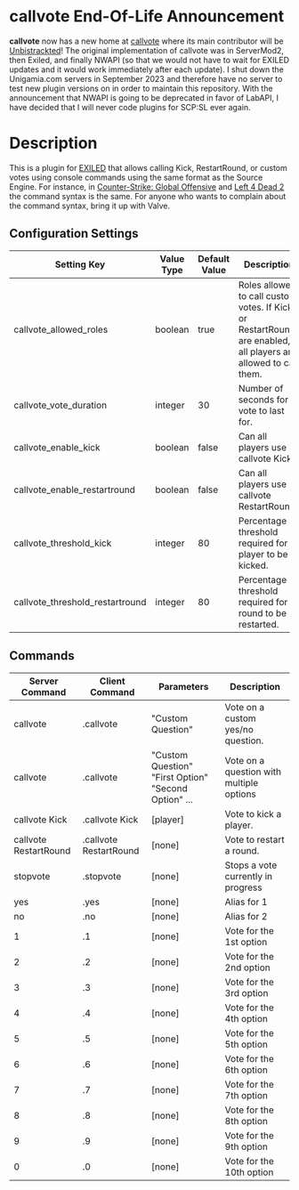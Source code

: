 ﻿# callvote End-Of-Life Announcement
**callvote** now has a new home at [callvote](https://github.com/Unbistrackted/callvote) where its main contributor will be [Unbistrackted](https://github.com/Unbistrackted)! The original implementation of callvote was in ServerMod2, then Exiled, and finally NWAPI (so that we would not have to wait for EXILED updates and it would work immediately after each update). I shut down the Unigamia.com servers in September 2023 and therefore have no server to test new plugin versions on in order to maintain this repository. With the announcement that NWAPI is going to be deprecated in favor of LabAPI, I have decided that I will never code plugins for SCP:SL ever again.

# Description
This is a plugin for [EXILED](https://github.com/Exiled-Team/EXILED) that allows calling Kick, RestartRound, or custom votes using console commands using the same format as the Source Engine. For instance, in [Counter-Strike: Global Offensive](https://www.reddit.com/r/GlobalOffensive/comments/2zote3/callvote_command_syntax/) and [Left 4 Dead 2](https://www.reddit.com/r/l4d2/comments/1ny3gi/question_about_vote_console_commands/) the command syntax is the same. For anyone who wants to complain about the command syntax, bring it up with Valve.

## Configuration Settings
Setting Key | Value Type | Default Value | Description
--- | --- | --- | ---
callvote_allowed_roles | boolean | true | Roles allowed to call custom votes. If Kick or RestartRound are enabled, all players are allowed to call them.
callvote_vote_duration | integer | 30 | Number of seconds for a vote to last for.
callvote_enable_kick | boolean | false | Can all players use callvote Kick?
callvote_enable_restartround | boolean | false | Can all players use callvote RestartRound?
callvote_threshold_kick | integer | 80 | Percentage threshold required for a player to be kicked.
callvote_threshold_restartround | integer | 80 | Percentage threshold required for a round to be restarted.

## Commands
Server Command | Client Command | Parameters | Description
--- | --- | --- | ---
callvote | .callvote | "Custom Question" | Vote on a custom yes/no question.
callvote | .callvote | "Custom Question" "First Option" "Second Option" ... | Vote on a question with multiple options
callvote Kick | .callvote Kick | [player] | Vote to kick a player.
callvote RestartRound | .callvote RestartRound | [none] | Vote to restart a round.
stopvote | .stopvote | [none] | Stops a vote currently in progress
yes | .yes | [none] | Alias for 1
no | .no | [none] | Alias for 2
1 | .1 | [none] | Vote for the 1st option
2 | .2 | [none] | Vote for the 2nd option
3 | .3 | [none] | Vote for the 3rd option
4 | .4 | [none] | Vote for the 4th option
5 | .5 | [none] | Vote for the 5th option
6 | .6 | [none] | Vote for the 6th option
7 | .7 | [none] | Vote for the 7th option
8 | .8 | [none] | Vote for the 8th option
9 | .9 | [none] | Vote for the 9th option
0 | .0 | [none] | Vote for the 10th option
